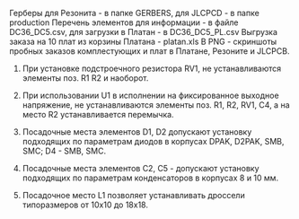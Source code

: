 Герберы для Резонита - в папке GERBERS, для JLCPCD - в папке production
Перечень элементов для информации - в файле DC36_DC5.csv, для загрузки в Платан - в DC36_DC5_PL.csv
Выгрузка заказа на 10 плат из корзины Платана - platan.xls
В PNG - скриншоты пробных заказов комплестующих и плат в Платане, Резоните и JLCPCB.


1. При установке подстроечного резистора RV1, не устанавливаются элементы поз. R1 R2 и наоборот.

2. При использовании U1 в исполнении на фиксированное выходное напряжение, не устанавливаются
 элементы поз. R1, R2, RV1, C4, а на место R2 устанавливается перемычка.

3. Посадочные места элементов D1, D2 допускают установку подходящих по параметрам диодов в корпусах
DPAK, D2PAK, SMB, SMC; D4 - SMB, SMC.

4. Посадочные места элементов С2, С5 - допускают установку подходящих по параметрам конденсаторов
в корпусах 8 и 10 мм.

5. Посадочное место L1 позволяет устанавливать дроссели типоразмеров от 10х10 до 18х18.

